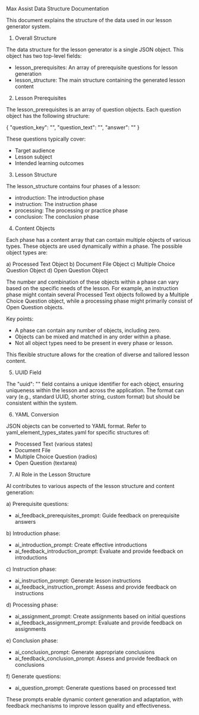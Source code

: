 Max Assist Data Structure Documentation

This document explains the structure of the data used in our lesson generator system.

1. Overall Structure

The data structure for the lesson generator is a single JSON object. This object has two top-level fields:

- lesson_prerequisites: An array of prerequisite questions for lesson generation
- lesson_structure: The main structure containing the generated lesson content

2. Lesson Prerequisites

The lesson_prerequisites is an array of question objects. Each question object has the following structure:

{
  "question_key": "",
  "question_text": "",
  "answer": ""
}

These questions typically cover:
- Target audience
- Lesson subject
- Intended learning outcomes

3. Lesson Structure

The lesson_structure contains four phases of a lesson:

- introduction: The introduction phase
- instruction: The instruction phase
- processing: The processing or practice phase
- conclusion: The conclusion phase

4. Content Objects

Each phase has a content array that can contain multiple objects of various types. These objects are used dynamically within a phase. The possible object types are:

a) Processed Text Object
b) Document File Object
c) Multiple Choice Question Object
d) Open Question Object

The number and combination of these objects within a phase can vary based on the specific needs of the lesson. For example, an instruction phase might contain several Processed Text objects followed by a Multiple Choice Question object, while a processing phase might primarily consist of Open Question objects.

Key points:
- A phase can contain any number of objects, including zero.
- Objects can be mixed and matched in any order within a phase.
- Not all object types need to be present in every phase or lesson.

This flexible structure allows for the creation of diverse and tailored lesson content.

5. UUID Field

The "uuid": "" field contains a unique identifier for each object, ensuring uniqueness within the lesson and across the application. The format can vary (e.g., standard UUID, shorter string, custom format) but should be consistent within the system.

6. YAML Conversion

JSON objects can be converted to YAML format. Refer to yaml_element_types_states.yaml for specific structures of:
- Processed Text (various states)
- Document File
- Multiple Choice Question (radios)
- Open Question (textarea)

7. AI Role in the Lesson Structure

AI contributes to various aspects of the lesson structure and content generation:

a) Prerequisite questions:
   - ai_feedback_prerequisites_prompt: Guide feedback on prerequisite answers

b) Introduction phase:
   - ai_introduction_prompt: Create effective introductions
   - ai_feedback_introduction_prompt: Evaluate and provide feedback on introductions

c) Instruction phase:
   - ai_instruction_prompt: Generate lesson instructions
   - ai_feedback_instruction_prompt: Assess and provide feedback on instructions

d) Processing phase:
   - ai_assignment_prompt: Create assignments based on initial questions
   - ai_feedback_assignment_prompt: Evaluate and provide feedback on assignments

e) Conclusion phase:
   - ai_conclusion_prompt: Generate appropriate conclusions
   - ai_feedback_conclusion_prompt: Assess and provide feedback on conclusions

f) Generate questions:
   - ai_question_prompt: Generate questions based on processed text

These prompts enable dynamic content generation and adaptation, with feedback mechanisms to improve lesson quality and effectiveness.